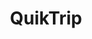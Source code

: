 ---
title: "QuikTrip"
url: /blue-springs/quiktrip-northwest-woods-chapel-road/
shop: convenience
---